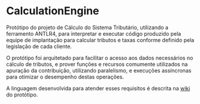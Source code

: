 # CalculationEngine

Protótipo do projeto de Cálculo do Sistema Tributário, utilizando a ferramento ANTLR4, para interpretar e executar código produzido pela equipe de implantação para calcular tributos e taxas conforme definido pela legislação de cada cliente.

O protótipo foi arquitetado para facilitar o acesso aos dados necessários no cálculo de tributos, e prover funções e recursos comumente utilizados na apuração da contribuição, utilizando paralelismo, e execuções assíncronas para otimizar o desempenho destas operações.

A linguagem desenvolvida para atender esses requisitos é descrita na [wiki](https://github.com/Vitor-Xavier/CalculationEngine/wiki) do protótipo.
